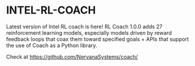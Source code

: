 # INTEL-RL-COACH

Latest version of Intel RL coach is here! RL Coach 1.0.0 adds 27 reinforcement learning models, especially models driven by reward feedback loops that coax them toward specified goals + APIs that support the use of Coach as a Python library.  

Check at https://github.com/NervanaSystems/coach/
